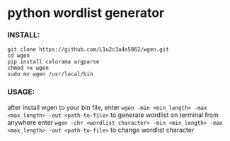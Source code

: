 # python wordlist generator

### INSTALL:
```
git clone https://github.com/L1u2c3a4s5862/wgen.git
cd wgen
pip install colorama argparse
chmod +x wgen
sudo mv wgen /usr/local/bin
```

### USAGE:
after install wgen to your bin file, enter `wgen -min <min_length> -max <max_length> -out <path-to-file>` to generate wordlist on terminal from anywhere
enter `wgen -chr <wordlist_character> -min <min_length> -max <max_length> -out <path-to-file>` to change wordlist character
